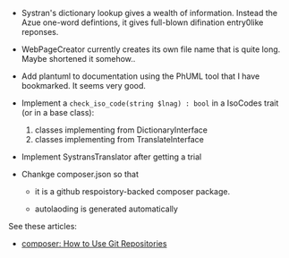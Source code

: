 - Systran's dictionary lookup gives a wealth of information. Instead the Azue one-word defintions, it gives full-blown difination entry0like reponses.
 
- WebPageCreator currently creates its own file name that is quite long. Maybe shortened it somehow.. 

- Add plantuml to documentation using the PhUML tool that I have bookmarked. It seems very good.

- Implement a `check_iso_code(string $lnag) : bool` in a IsoCodes trait (or in a base class):

  1. classes implementing from DictionaryInterface
  2. classes implementing from TranslateInterface

- Implement SystransTranslator after getting a trial 

- Chankge composer.json so that

  - it is a github respoistory-backed composer package.

  - autolaoding is generated automatically

See these articles:

- [composer: How to Use Git Repositories](https://www.daggerhartlab.com/composer-how-to-use-git-repositories/)
